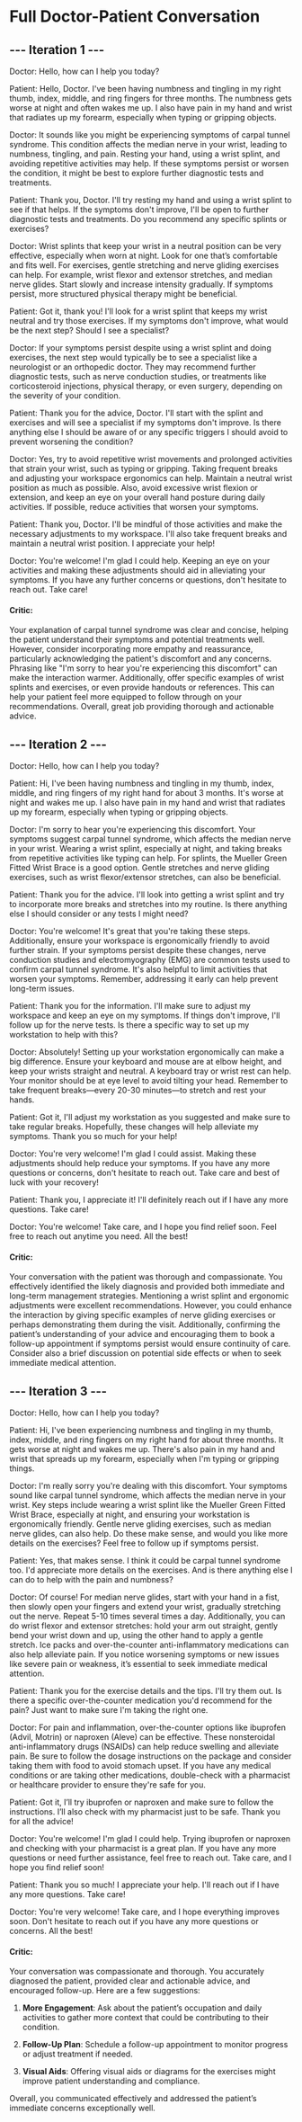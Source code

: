 # Full Doctor-Patient Conversation


 ## --- Iteration 1 ---

Doctor: Hello, how can I help you today? 

Patient: Hello, Doctor. I've been having numbness and tingling in my right thumb, index, middle, and ring fingers for three months. The numbness gets worse at night and often wakes me up. I also have pain in my hand and wrist that radiates up my forearm, especially when typing or gripping objects.

Doctor: It sounds like you might be experiencing symptoms of carpal tunnel syndrome. This condition affects the median nerve in your wrist, leading to numbness, tingling, and pain. Resting your hand, using a wrist splint, and avoiding repetitive activities may help. If these symptoms persist or worsen the condition, it might be best to explore further diagnostic tests and treatments.

Patient: Thank you, Doctor. I'll try resting my hand and using a wrist splint to see if that helps. If the symptoms don't improve, I'll be open to further diagnostic tests and treatments. Do you recommend any specific splints or exercises?

Doctor: Wrist splints that keep your wrist in a neutral position can be very effective, especially when worn at night. Look for one that’s comfortable and fits well. For exercises, gentle stretching and nerve gliding exercises can help. For example, wrist flexor and extensor stretches, and median nerve glides. Start slowly and increase intensity gradually. If symptoms persist, more structured physical therapy might be beneficial.

Patient: Got it, thank you! I'll look for a wrist splint that keeps my wrist neutral and try those exercises. If my symptoms don't improve, what would be the next step? Should I see a specialist?

Doctor: If your symptoms persist despite using a wrist splint and doing exercises, the next step would typically be to see a specialist like a neurologist or an orthopedic doctor. They may recommend further diagnostic tests, such as nerve conduction studies, or treatments like corticosteroid injections, physical therapy, or even surgery, depending on the severity of your condition.

Patient: Thank you for the advice, Doctor. I'll start with the splint and exercises and will see a specialist if my symptoms don't improve. Is there anything else I should be aware of or any specific triggers I should avoid to prevent worsening the condition?

Doctor: Yes, try to avoid repetitive wrist movements and prolonged activities that strain your wrist, such as typing or gripping. Taking frequent breaks and adjusting your workspace ergonomics can help. Maintain a neutral wrist position as much as possible. Also, avoid excessive wrist flexion or extension, and keep an eye on your overall hand posture during daily activities. If possible, reduce activities that worsen your symptoms.

Patient: Thank you, Doctor. I'll be mindful of those activities and make the necessary adjustments to my workspace. I'll also take frequent breaks and maintain a neutral wrist position. I appreciate your help!

Doctor: You're welcome! I'm glad I could help. Keeping an eye on your activities and making these adjustments should aid in alleviating your symptoms. If you have any further concerns or questions, don't hesitate to reach out. Take care!


 #### Critic:
 Your explanation of carpal tunnel syndrome was clear and concise, helping the patient understand their symptoms and potential treatments well. However, consider incorporating more empathy and reassurance, particularly acknowledging the patient's discomfort and any concerns. Phrasing like "I'm sorry to hear you're experiencing this discomfort" can make the interaction warmer. Additionally, offer specific examples of wrist splints and exercises, or even provide handouts or references. This can help your patient feel more equipped to follow through on your recommendations. Overall, great job providing thorough and actionable advice.


 ## --- Iteration 2 ---

Doctor: Hello, how can I help you today? 

Patient: Hi, I've been having numbness and tingling in my thumb, index, middle, and ring fingers of my right hand for about 3 months. It's worse at night and wakes me up. I also have pain in my hand and wrist that radiates up my forearm, especially when typing or gripping objects.

Doctor: I'm sorry to hear you're experiencing this discomfort. Your symptoms suggest carpal tunnel syndrome, which affects the median nerve in your wrist. Wearing a wrist splint, especially at night, and taking breaks from repetitive activities like typing can help. For splints, the Mueller Green Fitted Wrist Brace is a good option. Gentle stretches and nerve gliding exercises, such as wrist flexor/extensor stretches, can also be beneficial.

Patient: Thank you for the advice. I'll look into getting a wrist splint and try to incorporate more breaks and stretches into my routine. Is there anything else I should consider or any tests I might need?

Doctor: You're welcome! It's great that you're taking these steps. Additionally, ensure your workspace is ergonomically friendly to avoid further strain. If your symptoms persist despite these changes, nerve conduction studies and electromyography (EMG) are common tests used to confirm carpal tunnel syndrome. It's also helpful to limit activities that worsen your symptoms. Remember, addressing it early can help prevent long-term issues.

Patient: Thank you for the information. I'll make sure to adjust my workspace and keep an eye on my symptoms. If things don't improve, I'll follow up for the nerve tests. Is there a specific way to set up my workstation to help with this?

Doctor: Absolutely! Setting up your workstation ergonomically can make a big difference. Ensure your keyboard and mouse are at elbow height, and keep your wrists straight and neutral. A keyboard tray or wrist rest can help. Your monitor should be at eye level to avoid tilting your head. Remember to take frequent breaks—every 20-30 minutes—to stretch and rest your hands.

Patient: Got it, I'll adjust my workstation as you suggested and make sure to take regular breaks. Hopefully, these changes will help alleviate my symptoms. Thank you so much for your help!

Doctor: You're very welcome! I'm glad I could assist. Making these adjustments should help reduce your symptoms. If you have any more questions or concerns, don't hesitate to reach out. Take care and best of luck with your recovery!

Patient: Thank you, I appreciate it! I'll definitely reach out if I have any more questions. Take care!

Doctor: You're welcome! Take care, and I hope you find relief soon. Feel free to reach out anytime you need. All the best!


 #### Critic:
 Your conversation with the patient was thorough and compassionate. You effectively identified the likely diagnosis and provided both immediate and long-term management strategies. Mentioning a wrist splint and ergonomic adjustments were excellent recommendations. However, you could enhance the interaction by giving specific examples of nerve gliding exercises or perhaps demonstrating them during the visit. Additionally, confirming the patient’s understanding of your advice and encouraging them to book a follow-up appointment if symptoms persist would ensure continuity of care. Consider also a brief discussion on potential side effects or when to seek immediate medical attention.


 ## --- Iteration 3 ---

Doctor: Hello, how can I help you today? 

Patient: Hi, I've been experiencing numbness and tingling in my thumb, index, middle, and ring fingers on my right hand for about three months. It gets worse at night and wakes me up. There's also pain in my hand and wrist that spreads up my forearm, especially when I'm typing or gripping things.

Doctor: I'm really sorry you're dealing with this discomfort. Your symptoms sound like carpal tunnel syndrome, which affects the median nerve in your wrist. Key steps include wearing a wrist splint like the Mueller Green Fitted Wrist Brace, especially at night, and ensuring your workstation is ergonomically friendly. Gentle nerve gliding exercises, such as median nerve glides, can also help. Do these make sense, and would you like more details on the exercises? Feel free to follow up if symptoms persist.

Patient: Yes, that makes sense. I think it could be carpal tunnel syndrome too. I'd appreciate more details on the exercises. And is there anything else I can do to help with the pain and numbness?

Doctor: Of course! For median nerve glides, start with your hand in a fist, then slowly open your fingers and extend your wrist, gradually stretching out the nerve. Repeat 5-10 times several times a day. Additionally, you can do wrist flexor and extensor stretches: hold your arm out straight, gently bend your wrist down and up, using the other hand to apply a gentle stretch. Ice packs and over-the-counter anti-inflammatory medications can also help alleviate pain. If you notice worsening symptoms or new issues like severe pain or weakness, it’s essential to seek immediate medical attention.

Patient: Thank you for the exercise details and the tips. I'll try them out. Is there a specific over-the-counter medication you'd recommend for the pain? Just want to make sure I'm taking the right one.

Doctor: For pain and inflammation, over-the-counter options like ibuprofen (Advil, Motrin) or naproxen (Aleve) can be effective. These nonsteroidal anti-inflammatory drugs (NSAIDs) can help reduce swelling and alleviate pain. Be sure to follow the dosage instructions on the package and consider taking them with food to avoid stomach upset. If you have any medical conditions or are taking other medications, double-check with a pharmacist or healthcare provider to ensure they're safe for you.

Patient: Got it, I’ll try ibuprofen or naproxen and make sure to follow the instructions. I’ll also check with my pharmacist just to be safe. Thank you for all the advice!

Doctor: You're welcome! I'm glad I could help. Trying ibuprofen or naproxen and checking with your pharmacist is a great plan. If you have any more questions or need further assistance, feel free to reach out. Take care, and I hope you find relief soon!

Patient: Thank you so much! I appreciate your help. I'll reach out if I have any more questions. Take care!

Doctor: You're very welcome! Take care, and I hope everything improves soon. Don't hesitate to reach out if you have any more questions or concerns. All the best!


 #### Critic:
 Your conversation was compassionate and thorough. You accurately diagnosed the patient, provided clear and actionable advice, and encouraged follow-up. Here are a few suggestions:

1. **More Engagement**: Ask about the patient’s occupation and daily activities to gather more context that could be contributing to their condition.

2. **Follow-Up Plan**: Schedule a follow-up appointment to monitor progress or adjust treatment if needed.

3. **Visual Aids**: Offering visual aids or diagrams for the exercises might improve patient understanding and compliance.

Overall, you communicated effectively and addressed the patient’s immediate concerns exceptionally well.

